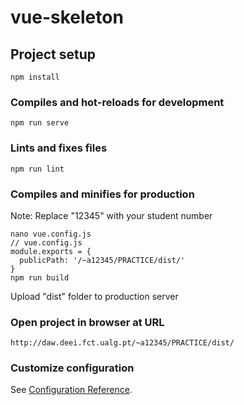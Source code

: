 # vue-skeleton

## Project setup
```
npm install
```

### Compiles and hot-reloads for development
```
npm run serve
```

### Lints and fixes files
```
npm run lint
```

### Compiles and minifies for production
Note: Replace "12345" with your student number
```
nano vue.config.js
// vue.config.js
module.exports = {
  publicPath: '/~a12345/PRACTICE/dist/'
}
npm run build
```
Upload "dist" folder to production server

### Open project in browser at URL
```
http://daw.deei.fct.ualg.pt/~a12345/PRACTICE/dist/
```

### Customize configuration
See [Configuration Reference](https://cli.vuejs.org/config/).
